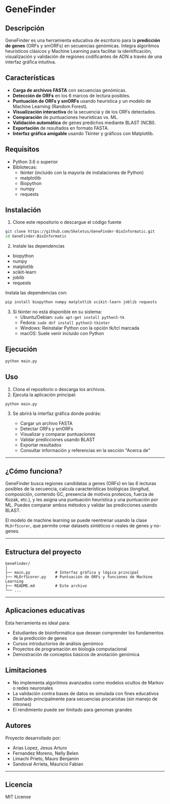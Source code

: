# GeneFinder

## Descripción
GeneFinder es una herramienta educativa de escritorio para la **predicción de genes** (ORFs y smORFs) en secuencias genómicas. Integra algoritmos heurísticos clásicos y Machine Learning para facilitar la identificación, visualización y validación de regiones codificantes de ADN a través de una interfaz gráfica intuitiva.

## Características
* **Carga de archivos FASTA** con secuencias genómicas.
* **Detección de ORFs** en los 6 marcos de lectura posibles.
* **Puntuación de ORFs y smORFs** usando heurística y un modelo de Machine Learning (Random Forest).
* **Visualización interactiva** de la secuencia y de los ORFs detectados.
* **Comparación** de puntuaciones heurísticas vs. ML.
* **Validación automática** de genes predichos mediante BLAST (NCBI).
* **Exportación** de resultados en formato FASTA.
* **Interfaz gráfica amigable** usando Tkinter y gráficos con Matplotlib.

## Requisitos
- Python 3.6 o superior
- Bibliotecas:
  - tkinter (incluido con la mayoría de instalaciones de Python)
  - matplotlib
  - Biopython
  - numpy
  - requests

## Instalación
1. Clone este repositorio o descargue el código fuente
```bash
git clone https://github.com/Skeletus/GeneFinder-BioInformatic.git
cd GeneFinder-BioInformatic
```

2. Instale las dependencias
* biopython
* numpy
* matplotlib
* scikit-learn
* joblib
* requests

Instala las dependencias con:

```bash
pip install biopython numpy matplotlib scikit-learn joblib requests
```

3. Si tkinter no está disponible en su sistema:
   - Ubuntu/Debian: `sudo apt-get install python3-tk`
   - Fedora: `sudo dnf install python3-tkinter`
   - Windows: Reinstalar Python con la opción tk/tcl marcada
   - macOS: Suele venir incluido con Python

## Ejecución
```bash
python main.py
```

## Uso

1. Clona el repositorio o descarga los archivos.
2. Ejecuta la aplicación principal:

```bash
python main.py
```

3. Se abrirá la interfaz gráfica donde podrás:

   * Cargar un archivo FASTA
   * Detectar ORFs y smORFs
   * Visualizar y comparar puntuaciones
   * Validar predicciones usando BLAST
   * Exportar resultados
   * Consultar información y referencias en la sección "Acerca de"

---

## ¿Cómo funciona?

GeneFinder busca regiones candidatas a genes (ORFs) en las 6 lecturas posibles de la secuencia, calcula características biológicas (longitud, composición, contenido GC, presencia de motivos proteicos, fuerza de Kozak, etc.), y les asigna una puntuación heurística y una puntuación por ML. Puedes comparar ambos métodos y validar las predicciones usando BLAST.

El modelo de machine learning se puede reentrenar usando la clase `MLOrfScorer`, que permite crear datasets sintéticos o reales de genes y no-genes.

---

## Estructura del proyecto

```
GeneFinder/
│
├── main.py           # Interfaz gráfica y lógica principal
├── MLOrfScorer.py    # Puntuación de ORFs y funciones de Machine Learning
├── README.md         # Este archivo
└── ...
```

---

## Aplicaciones educativas
Esta herramienta es ideal para:
- Estudiantes de bioinformática que desean comprender los fundamentos de la predicción de genes
- Cursos introductorios de análisis genómico
- Proyectos de programación en biología computacional
- Demostración de conceptos básicos de anotación genómica

## Limitaciones
- No implementa algoritmos avanzados como modelos ocultos de Markov o redes neuronales
- La validación contra bases de datos es simulada con fines educativos
- Diseñado principalmente para secuencias procariotas (sin manejo de intrones)
- El rendimiento puede ser limitado para genomas grandes

## Autores

Proyecto desarrollado por:

* Arias Lopez, Jesus Arturo
* Fernandez Moreno, Nelly Belen
* Limachi Prieto, Mauro Benjamin
* Sandoval Arrieta, Mauricio Fabian

---
## Licencia
MIT License
